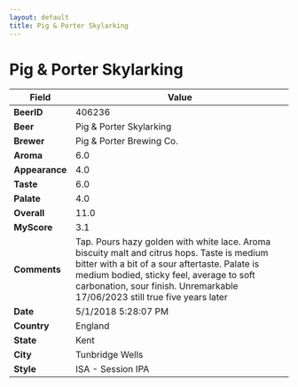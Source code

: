 ```yaml
---
layout: default
title: Pig & Porter Skylarking
---
```


# Pig & Porter Skylarking

| Field         | Value     |
|---------------|-----------|
| **BeerID** | 406236 |
| **Beer** | Pig & Porter Skylarking |
| **Brewer** | Pig & Porter Brewing Co. |
| **Aroma** | 6.0 |
| **Appearance** | 4.0 |
| **Taste** | 6.0 |
| **Palate** | 4.0 |
| **Overall** | 11.0 |
| **MyScore** | 3.1 |
| **Comments** | Tap. Pours hazy golden with white lace. Aroma biscuity malt and citrus hops. Taste is medium bitter with a bit of a sour aftertaste. Palate is medium bodied, sticky feel, average to soft carbonation, sour finish. Unremarkable 17/06/2023 still true five years later |
| **Date** | 5/1/2018 5:28:07 PM |
| **Country** | England |
| **State** | Kent |
| **City** | Tunbridge Wells |
| **Style** | ISA - Session IPA |
